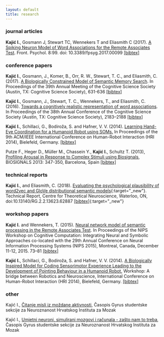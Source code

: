 ```yaml
---
layout: default
title: research
---
```


### journal articles
**Kajić I.**, Gosmann J, Stewart TC, Wennekers T and Eliasmith C (2017). [A Spiking Neuron Model of Word Associations for the Remote Associates Test](http://journal.frontiersin.org/article/10.3389/fpsyg.2017.00099). Front. Psychol. 8:99. doi: 10.3389/fpsyg.2017.00099 <a
href="http://compneuro.uwaterloo.ca/publications/kajic2017.html#kajic2017cite"
target="_blank">[bibtex]</a>


### conference papers

**Kajić I.**, Gosmann, J., Komer, B., Orr, R. W., Stewart, T. C., and
Eliasmith, C. (2017). [A Biologically Constrained Model of Semantic Memory
Search](https://mindmodeling.org/cogsci2017/papers/0127/paper0127.pdf). In
Proceedings of the 39th Annual Meeting of the Cognitive Science Society
(Austin, TX: Cognitive Science Society), 631-636 <a
href="http://compneuro.uwaterloo.ca/publications/kajic2017a.html"
target="_blank">[bibtex]</a>



**Kajić I.**, Gosmann, J., Stewart, T. C., Wennekers, T., and Eliasmith, C.
(2016). [Towards a cognitively realistic representation of word
associations](http://mindmodeling.org/cogsci2016/papers/0379/paper0379.pdf). In Proceedings of the 38th Annual Conference of the Cognitive Science Society (Austin, TX: Cognitive
Science Society), 2183–2188 <a
href="https://raw.githubusercontent.com/ikajic/ikajic.github.io/master/publications/kajic2016.bib"
target="_blank">[bibtex]</a>



**Kajić I.**, Schillaci, G., Bodiroža, S. and Hafner, V. V. (2014). [Learning Hand-Eye Coordination for
a Humanoid Robot using SOMs.](http://adapt.informatik.hu-berlin.de/pub/papers/HRI14-p192.pdf) In Proceedings of the 9th ACM/IEEE International Conference on Human-Robot Interaction (HRI 2014), Bielefeld, Germany.
<a href="https://raw.githubusercontent.com/ikajic/ikajic.github.io/master/publications/kajic2014a.bib" target="_blank">[bibtex]</a>

Putze F., Heger D., Müller M., Chassein Y., **Kajić I.**, Schultz T. (2013), [Profiling Arousal in Response to Complex Stimuli using Biosignals](https://www.researchgate.net/profile/Ivana_Kajic/publication/260986674_Profiling_Arousal_in_Response_to_Complex_Stimuli_using_Biosignals/links/02e7e5333e36b33b16000000.pdf), BIOSIGNALS 2013: 347-350, Barcelona, Spain
<a href="https://raw.githubusercontent.com/ikajic/ikajic.github.io/master/publications/putze2013.bib" target="_blank">[bibtex]</a>

### technical reports

**Kajić I.**, and Eliasmith, C. (2018). [Evaluating the psychological plausibility
of word2vec and GloVe distributional semantic models](http://compneuro.uwaterloo.ca/files/publications/kajic.2018.pdf){:target="_new"}. Technical Report, Centre for Theoretical Neuroscience, Waterloo, ON, doi:10.13140/RG.2.2.13623.62887
[\[bibtex\]](https://raw.githubusercontent.com/ctn-waterloo/website/master/ctn_waterloo/content/publications/kajic2018.bib){:target="_new"}

### workshop papers

**Kajić I.** and Wennekers, T. (2015). [Neural network model of semantic processing in the Remote
Associates Test](http://daselab.cs.wright.edu/nesy/CoCo2015/coco_nips_2015_pre-proceedings.pdf#73). In Proceedings of the NIPS Workshop on Cognitive Computation: Integrating Neural and Symbolic Approaches co-located with the 29th Annual Conference on Neural Information
Processing Systems (NIPS 2015), Montreal, Canada, December 11-12, 2015. 73–81
<a href="https://raw.githubusercontent.com/ikajic/ikajic.github.io/master/publications/kajic2015.bib" target="_blank">[bibtex]</a>

**Kajić I.**, Schillaci, G., Bodiroža, S. and Hafner, V. V. (2014). [A Biologically Inspired Model for Coding Sensorimotor Experience Leading to the Development of Pointing Behaviour in a Humanoid
Robot.](http://www.macs.hw.ac.uk/~kl360/HRI2014W/submission/S11.pdf) Workshop: A bridge between Robotics and Neuroscience, International Conference on Human-Robot Interaction (HRI 2014), Bielefeld, Germany.
<a href="https://raw.githubusercontent.com/ikajic/ikajic.github.io/master/publications/kajic2014b.bib" target="_blank">[bibtex]</a>



### other

Kajić I., [Čitanje misli iz moždane aktivnosti](http://gyrus.hiim.hr/images/gyrus3/Gyrus3_Part9.pdf), Časopis Gyrus studentske sekcije za Neuroznanost Hrvatskog Instituta za Mozak 

Kajić I., [Umjetni neuroni, simulirani mozgovi i računala - zašto nam to
treba](http://gyrus.hiim.hr/images/gyrus1/Gyrus1_Part4.pdf), Časopis Gyrus studentske sekcije za Neuroznanost Hrvatskog Instituta za Mozak

